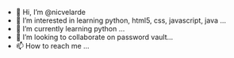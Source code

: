 - 👋 Hi, I’m @nicvelarde
- 👀 I’m interested in learning python, html5, css, javascript, java ...
- 🌱 I’m currently learning python ...
- 💞️ I’m looking to collaborate on password vault...
- 📫 How to reach me ...

<!---
nicvelarde/nicvelarde is a ✨ special ✨ repository because its `README.md` (this file) appears on your GitHub profile.
You can click the Preview link to take a look at your changes.
--->
